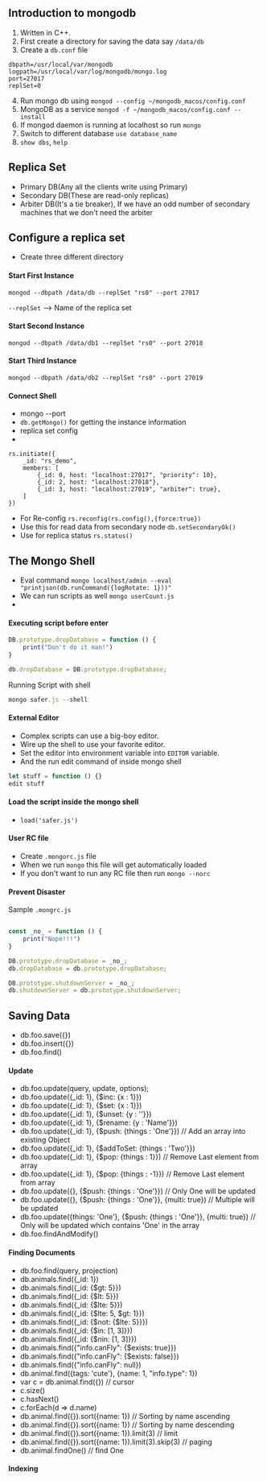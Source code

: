 ## Introduction to mongodb
1. Written in C++.
2. First create a directory for saving the data say `/data/db`
3. Create a `db.conf` file  
```config
dbpath=/usr/local/var/mongodb
logpath=/usr/local/var/log/mongodb/mongo.log
port=27017
replSet=0

```
4. Run mongo db using `mongod --config ~/mongodb_macos/config.conf`
5. MongoDB as a service `mongod -f ~/mongodb_macos/config.conf --install`
6. If mongod daemon is running at localhost so run `mongo`
7. Switch to different database `use database_name`
8. `show dbs`, `help`

## Replica Set
- Primary DB(Any all the clients write using Primary)
- Secondary DB(These are read-only replicas)
- Arbiter DB(It's a tie breaker), If we have an odd number of secondary machines that we don't need the arbiter

## Configure a replica set
- Create three different directory

#### Start First Instance
`mongod --dbpath /data/db --replSet "rs0" --port 27017`

`--replSet` --> Name of the replica set


#### Start Second Instance
`mongod --dbpath /data/db1 --replSet "rs0" --port 27018`

#### Start Third Instance
`mongod --dbpath /data/db2 --replSet "rs0" --port 27019`

#### Connect Shell 
- mongo --port <port number>
- `db.getMongo()` for getting the instance information
- replica set config 
- 
```
rs.initiate({
    _id: "rs_demo",
    members: [
        {_id: 0, host: "localhost:27017", "priority": 10},
        {_id: 2, host: "localhost:27018"},
        {_id: 3, host: "localhost:27019", "arbiter": true},
    ]
})
```
- For Re-config `rs.reconfig(rs.config(),{force:true})` 
- Use this for read data from secondary node `db.setSecondaryOk()`
- Use for replica status `rs.status()`

## The Mongo Shell
- Eval command `mongo localhost/admin --eval "printjson(db.runCommand({logRotate: 1}))"` 
- We can run scripts as well `mongo userCount.js`
- 

#### Executing script before enter
```js
DB.prototype.dropDatabase = function () {
    print("Don't do it man!")
}

db.dropDatabase = DB.prototype.dropDatabase;
```

Running Script with shell
```js
mongo safer.js --shell
```

#### External Editor
- Complex scripts can use a big-boy editor.
- Wire up the shell to use your favorite editor.
- Set the editor into environment variable into `EDITOR` variable.
- And the run edit command of inside mongo shell
```js
let stuff = function () {}
edit stuff
```
#### Load the script inside the mongo shell
- `load('safer.js')`

#### User RC file
- Create `.mongorc.js` file
- When we run `mongo` this file will get automatically loaded
- If you don't want to run any RC file then run `mongo --norc`


#### Prevent Disaster

Sample `.mongrc.js`
```js

const _no_ = function () {
    print("Nope!!!")
} 

DB.prototype.dropDatabase = _no_;
db.dropDatabase = db.prototype.dropDatabase;

DB.prototype.shutdownServer = _no_;
db.shutdownServer = db.prototype.shutdownServer;
```

## Saving Data
- db.foo.save({})
- db.foo.insert({})
- db.foo.find()

#### Update
- db.foo.update(query, update, options);
- db.foo.update({_id: 1}, {$inc: {x : 1}})
- db.foo.update({_id: 1}, {$set: {x : 1}})
- db.foo.update({_id: 1}, {$unset: {y : ''}})
- db.foo.update({_id: 1}, {$rename: {y : 'Name'}})
- db.foo.update({_id: 1}, {$push: {things : 'One'}}) // Add an array into existing Object
- db.foo.update({_id: 1}, {$addToSet: {things : 'Two'}})
- db.foo.update({_id: 1}, {$pop: {things : 1}}) // Remove Last element from array
- db.foo.update({_id: 1}, {$pop: {things : -1}}) // Remove Last element from array
- db.foo.update({}, {$push: {things : 'One'}}) // Only One will be updated
- db.foo.update({}, {$push: {things : 'One'}}, {multi: true}) // Multiple will be updated
- db.foo.update({things: 'One'}, {$push: {things : 'One'}}, {multi: true}) // Only will be updated which contains 'One' in the array
- db.foo.findAndModify()

#### Finding Documents
- db.foo.find(query, projection)
- db.animals.find({_id: 1})
- db.animals.find({_id: {$gt: 5}})
- db.animals.find({_id: {$lt: 5}})
- db.animals.find({_id: {$lte: 5}})
- db.animals.find({_id: {$lte: 5, $gt: 1}})
- db.animals.find({_id: {$not: {$lte: 5}}})
- db.animals.find({_id: {$in: [1, 3]}})
- db.animals.find({_id: {$nin: [1, 3]}})
- db.animals.find({"info.canFly": {$exists: true}})
- db.animals.find({"info.canFly": {$exists: false}})
- db.animals.find({"info.canFly": null})
- db.animal.find({tags: 'cute'}, {name: 1, "info.type": 1})
- var c = db.animal.find({}) // cursor
- c.size()
- c.hasNext()
- c.forEach(d => d.name)
- db.animal.find({}).sort({name: 1}) // Sorting by name ascending
- db.animal.find({}).sort({name: 1}) // Sorting by name descending
- db.animal.find({}).sort({name: 1}).limit(3) // limit
- db.animal.find({}).sort({name: 1}).limit(3).skip(3) // paging
- db.animal.findOne() // find One


#### Indexing